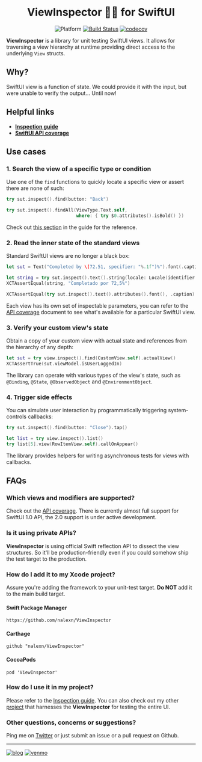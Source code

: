 <h1 align="center">ViewInspector 🕵️‍♂️ for SwiftUI</h1>

<span align="center">
  
![Platform](https://img.shields.io/badge/platform-iOS%20%7C%20tvOS%20%7C%20macOS-lightgrey) [![Build Status](https://travis-ci.com/nalexn/ViewInspector.svg?branch=master)](https://travis-ci.com/nalexn/ViewInspector) [![codecov](https://codecov.io/gh/nalexn/ViewInspector/branch/master/graph/badge.svg)](https://codecov.io/gh/nalexn/ViewInspector)

</span>

**ViewInspector** is a library for unit testing SwiftUI views.
It allows for traversing a view hierarchy at runtime providing direct access to the underlying `View` structs.

## Why?

SwiftUI view is a function of state. We could provide it with the input, but were unable to verify the output... Until now!

## Helpful links

* **[Inspection guide](guide.md)**
* **[SwiftUI API coverage](readiness.md)**

## Use cases

### 1. Search the view of a specific type or condition

Use one of the `find` functions to quickly locate a specific view or assert there are none of such:

```swift
try sut.inspect().find(button: "Back")

try sut.inspect().findAll(ViewType.Text.self,
                          where: { try $0.attributes().isBold() })
```

Check out [this section](guide.md#dynamic-query-with-find) in the guide for the reference.

### 2. Read the inner state of the standard views

Standard SwiftUI views are no longer a black box:

```swift
let sut = Text("Completed by \(72.51, specifier: "%.1f")%").font(.caption)

let string = try sut.inspect().text().string(locale: Locale(identifier: "es"))
XCTAssertEqual(string, "Completado por 72,5%")

XCTAssertEqual(try sut.inspect().text().attributes().font(), .caption)
```

Each view has its own set of inspectable parameters, you can refer to the [API coverage](readiness.md) document to see what's available for a particular SwiftUI view.

### 3. Verify your custom view's state

Obtain a copy of your custom view with actual state and references from the hierarchy of any depth:

```swift
let sut = try view.inspect().find(CustomView.self).actualView()
XCTAssertTrue(sut.viewModel.isUserLoggedIn)
```

The library can operate with various types of the view's state, such as `@Binding`, `@State`, `@ObservedObject` and `@EnvironmentObject`.

### 4. Trigger side effects

You can simulate user interaction by programmatically triggering system-controls callbacks:

```swift
try sut.inspect().find(button: "Close").tap()

let list = try view.inspect().list()
try list[5].view(RowItemView.self).callOnAppear()
```

The library provides helpers for writing asynchronous tests for views with callbacks.

## FAQs

### Which views and modifiers are supported?

Check out the [API coverage](readiness.md). There is currently almost full support for SwiftUI 1.0 API, the 2.0 support is under active development.

### Is it using private APIs?

**ViewInspector** is using official Swift reflection API to dissect the view structures. So it'll be production-friendly even if you could somehow ship the test target to the production.

### How do I add it to my Xcode project?

Assure you're adding the framework to your unit-test target. **Do NOT** add it to the main build target.

#### Swift Package Manager

`https://github.com/nalexn/ViewInspector`

#### Carthage

`github "nalexn/ViewInspector"`

#### CocoaPods

`pod 'ViewInspector'`

### How do I use it in my project?

Please refer to the [Inspection guide](guide.md). You can also check out my other [project](https://github.com/nalexn/clean-architecture-swiftui) that harnesses the **ViewInspector** for testing the entire UI.

### Other questions, concerns or suggestions?

Ping me on [Twitter](https://twitter.com/nallexn) or just submit an issue or a pull request on Github.

---

[![blog](https://img.shields.io/badge/blog-github-blue)](https://nalexn.github.io/?utm_source=nalexn_github) [![venmo](https://img.shields.io/badge/%F0%9F%8D%BA-Venmo-brightgreen)](https://venmo.com/nallexn)
